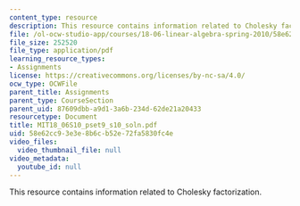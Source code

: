 ```yaml
---
content_type: resource
description: This resource contains information related to Cholesky factorization.
file: /ol-ocw-studio-app/courses/18-06-linear-algebra-spring-2010/58e62cc93e3e8b6cb52e72fa5830fc4e_MIT18_06S10_pset9_s10_soln.pdf
file_size: 252520
file_type: application/pdf
learning_resource_types:
- Assignments
license: https://creativecommons.org/licenses/by-nc-sa/4.0/
ocw_type: OCWFile
parent_title: Assignments
parent_type: CourseSection
parent_uid: 87609dbb-a9d1-3a6b-234d-62de21a20433
resourcetype: Document
title: MIT18_06S10_pset9_s10_soln.pdf
uid: 58e62cc9-3e3e-8b6c-b52e-72fa5830fc4e
video_files:
  video_thumbnail_file: null
video_metadata:
  youtube_id: null
---
```

This resource contains information related to Cholesky factorization.